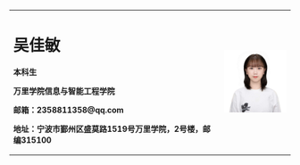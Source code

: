 <table border="0">
  <tr>
    <td width="75%">
      <h1>吴佳敏</h1>
      <p><b>本科生</b></p>
      <p><b>万里学院信息与智能工程学院</b></p>
      <p><b>邮箱：2358811358@qq.com</b></p>
      <p><b>地址：宁波市鄞州区盛莫路1519号万里学院，2号楼，邮编315100</b></p>
    </td>
    <td width="25%">
      <img src="/IMG_1173(20201130-130225).JPG" width="100%">     
    </td>
  </tr>
</table>
